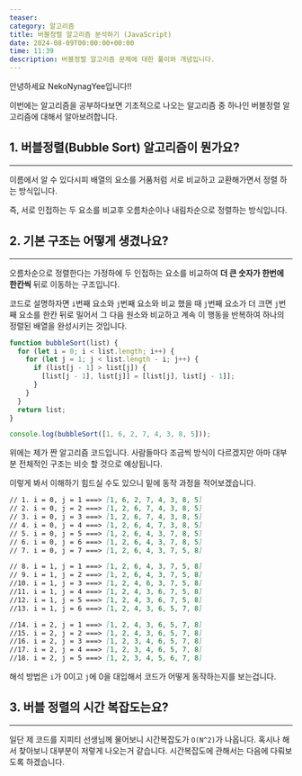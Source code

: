 ```yaml
---
teaser:
category: 알고리즘
title: 버블정렬 알고리즘 분석하기 (JavaScript)
date: 2024-08-09T00:00:00+00:00
time: 11:39
description: 버블정렬 알고리즘 문제에 대한 풀이와 개념입니다.
---
```


안녕하세요 NekoNynagYee입니다!!

이번에는 알고리즘을 공부하다보면 기초적으로 나오는 알고리즘 중 하나인 버블정렬 알고리즘에 대해서 알아보려합니다.

## 1. 버블정렬(Bubble Sort) 알고리즘이 뭔가요?

---

이름에서 알 수 있다시피 배열의 요소를 거품처럼 서로 비교하고 교환해가면서 정렬 하는 방식입니다.

즉, 서로 인접하는 두 요소를 비교후 오름차순이나 내림차순으로 정렬하는 방식입니다.

## 2. 기본 구조는 어떻게 생겼나요?

---

오름차순으로 정렬한다는 가정하에 두 인접하는 요소를 비교하여 **더 큰 숫자가 한번에 한칸씩** 뒤로 이동하는 구조입니다.

코드로 설명하자면 `i`번째 요소와 `j`번째 요소와 비교 했을 때 `j`번째 요소가 더 크면 `j`번째 요소를 한칸 뒤로 밀어서 그 다음 원소와 비교하고 계속 이 행동을 반복하여 하나의 정렬된 배열을 완성시키는 것입니다.

```javascript
function bubbleSort(list) {
  for (let i = 0; i < list.length; i++) {
    for (let j = 1; j < list.length - i; j++) {
      if (list[j - 1] > list[j]) {
        [list[j - 1], list[j]] = [list[j], list[j - 1]];
      }
    }
  }
  return list;
}

console.log(bubbleSort([1, 6, 2, 7, 4, 3, 8, 5]));
```

위에는 제가 짠 알고리즘 코드입니다. 사람들마다 조금씩 방식이 다르겠지만 아마 대부분 전체적인 구조는 비슷 할 것으로 예상됩니다.

이렇게 봐서 이해하기 힘드실 수도 있으니 밑에 동작 과정을 적어보겠습니다.

```markdown
// 1. i = 0, j = 1 ===> [1, 6, 2, 7, 4, 3, 8, 5]
// 2. i = 0, j = 2 ===> [1, 2, 6, 7, 4, 3, 8, 5]
// 3. i = 0, j = 3 ===> [1, 2, 6, 7, 4, 3, 8, 5]
// 4. i = 0, j = 4 ===> [1, 2, 6, 4, 7, 3, 8, 5]
// 5. i = 0, j = 5 ===> [1, 2, 6, 4, 3, 7, 8, 5]
// 6. i = 0, j = 6 ===> [1, 2, 6, 4, 3, 7, 8, 5]
// 7. i = 0, j = 7 ===> [1, 2, 6, 4, 3, 7, 5, 8]

// 8. i = 1, j = 1 ===> [1, 2, 6, 4, 3, 7, 5, 8]
// 9. i = 1, j = 2 ===> [1, 2, 6, 4, 3, 7, 5, 8]
//10. i = 1, j = 3 ===> [1, 2, 4, 6, 3, 7, 5, 8]
//11. i = 1, j = 4 ===> [1, 2, 4, 3, 6, 7, 5, 8]
//12. i = 1, j = 5 ===> [1, 2, 4, 3, 6, 7, 5, 8]
//13. i = 1, j = 6 ===> [1, 2, 4, 3, 6, 5, 7, 8]

//14. i = 2, j = 1 ===> [1, 2, 4, 3, 6, 5, 7, 8]
//15. i = 2, j = 2 ===> [1, 2, 4, 3, 6, 5, 7, 8]
//16. i = 2, j = 3 ===> [1, 2, 3, 4, 6, 5, 7, 8]
//17. i = 2, j = 4 ===> [1, 2, 3, 4, 6, 5, 7, 8]
//18. i = 2, j = 5 ===> [1, 2, 3, 4, 5, 6, 7, 8]
```

해석 방법은 `i`가 0이고 `j`에 0을 대입해서 코드가 어떻게 동작하는지를 보는겁니다.

## 3. 버블 정렬의 시간 복잡도는요?

---

일단 제 코드를 지피티 선생님께 물어보니 시간복잡도가 `O(N^2)`가 나옵니다. 혹시나 해서 찾아보니 대부분이 저렇게 나오는거 같습니다.
시간복잡도에 관해서는 다음에 다뤄보도록 하겠습니다.

